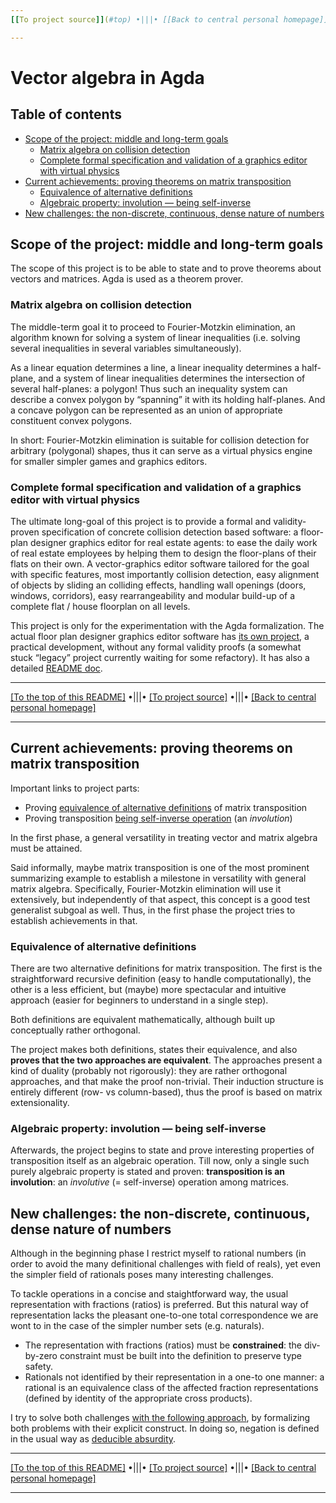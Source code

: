 ```yaml
---
[[To project source]](#top) •|||• [[Back to central personal homepage]](https://alignalghii.github.io)

---
```


# Vector algebra in Agda

## Table of contents

- [Scope of the project: middle and long-term goals](#scope-of-the-project-middle-and-long-term-goals)
    - [Matrix algebra on collision detection](#matrix-algebra-on-collision-detection)
    - [Complete formal specification and validation of a graphics editor with virtual physics](#complete-formal-specification-and-validation-of-a-graphics-editor-with-virtual-physics)
- [Current achievements: proving theorems on matrix transposition](#current-achievements-proving-theorems-on-matrix-transposition)
    - [Equivalence of alternative definitions](#equivalence-of-alternative-definitions)
    - [Algebraic property: involution — being self-inverse](#algebraic-property-involution--being-self-inverse)
- [New challenges: the non-discrete, continuous, dense nature of numbers](#new-challenges-the-non-discrete-continuous-dense-nature-of-numbers)

## Scope of the project: middle and long-term goals

The scope of this project is to be able to state and to prove theorems about vectors and matrices. Agda is used as a theorem prover.

### Matrix algebra on collision detection

The middle-term goal it to proceed to Fourier-Motzkin elimination, an algorithm known for solving a system of linear inequalities (i.e. solving several inequalities in several variables simultaneously).

As a linear equation determines a line, a linear inequality determines a half-plane, and a system of linear inequalities determines the intersection of several half-planes: a polygon! Thus such an inequality system can describe a convex polygon by “spanning” it with its holding half-planes. And a concave polygon can be represented as an union of appropriate constituent convex polygons.

In short: Fourier-Motzkin elimination is suitable for collision detection for arbitrary (polygonal) shapes, thus it can serve as a virtual physics engine for smaller simpler games and graphics editors.

### Complete formal specification and validation of a graphics editor with virtual physics

The ultimate long-goal of this project is to provide a formal and validity-proven specification of concrete collision detection based software: a floor-plan designer graphics editor for real estate agents: to ease the daily work of real estate employees by helping them to design the floor-plans of their flats on their own. A vector-graphics editor software tailored for the goal with specific features, most importantly collision detection, easy alignment of objects by sliding an colliding effects, handling wall openings (doors, windows, corridors), easy rearrangeability and modular build-up of a complete flat / house floorplan on all levels.

This project is only for the experimentation with the Agda formalization. The actual floor plan designer graphics editor software has [its own project](https://github.com/alignalghii/loosely-coupled-figure-editor), a practical development, without any formal validity proofs (a somewhat stuck “legacy” project currently waiting for some refactory). It has also a detailed [README doc](https://github.com/alignalghii/loosely-coupled-figure-editor#readme).

---
[[To the top of this README]](#readme) •|||• [[To project source]](#top) •|||• [[Back to central personal homepage]](https://alignalghii.github.io)

---

## Current achievements: proving theorems on matrix transposition

Important links to project parts:

- Proving [equivalence of alternative definitions](https://github.com/alignalghii/vector-algebra-in-Agda/blob/main/Vec/Matrix/TranspositionAlternative.agda#L36) of matrix transposition
- Proving transposition [being self-inverse operation](https://github.com/alignalghii/vector-algebra-in-Agda/blob/main/Vec/Matrix/Transposition.agda#L50) (an *involution*)


In the first phase, a general versatility in treating vector and matrix algebra must be attained.

Said informally, maybe matrix transposition is one of the most prominent summarizing example to establish a milestone in versatility with general matrix algebra. Specifically, Fourier-Motzkin elimination will use it extensively, but independently of that aspect, this concept is a good test generalist subgoal as well. Thus, in the first phase the project tries to establish achievements in that.

### Equivalence of alternative definitions

There are two alternative definitions for matrix transposition. The first is the straightforward recursive definition (easy to handle computationally), the other is a less efficient, but (maybe) more spectacular and intuitive approach (easier for beginners to understand in a single step).

Both definitions are equivalent mathematically, although built up conceptually rather orthogonal.

The project makes both definitions, states their equivalence, and also **proves that the two approaches are equivalent**. The approaches present a kind of duality (probably not rigorously): they are rather orthogonal approaches, and that make the proof non-trivial. Their induction structure is entirely different (row- vs column-based), thus the proof is based on matrix extensionality.

### Algebraic property: involution — being self-inverse

Afterwards, the project begins to state and prove interesting properties of transposition itself as an algebraic operation. Till now, only a single such purely algebraic property is stated and proven: **transposition is an involution**: an *involutive* (= self-inverse) operation among matrices.

## New challenges: the non-discrete, continuous, dense nature of numbers

Although in the beginning phase I restrict myself to rational numbers (in order to avoid the many definitional challenges with field of reals), yet even the simpler field of rationals poses many interesting challenges.

To tackle operations in a concise and staightforward way, the usual representation with fractions (ratios) is preferred. But this natural way of representation lacks the pleasant one-to-one  total correspondence we are wont to in the case of the simpler number sets (e.g. naturals).

- The representation with fractions (ratios) must be **constrained**: the div-by-zero constraint must be built into the definition to preserve type safety.
- Rationals not identified by their representation in a one-to one manner: a rational is an equivalence class of the affected fraction representations (defined by identity of the appropriate cross products).

I try to solve both challenges [with the following approach](https://github.com/alignalghii/vector-algebra-in-Agda/blob/main/Rational/Base.agda), by formalizing both problems with their explicit construct. In doing so, negation is defined in the usual way as [deducible absurdity](https://github.com/alignalghii/vector-algebra-in-Agda/blob/main/Logic/Absurd.agda).

---
[[To the top of this README]](#readme) •|||• [[To project source]](#top) •|||• [[Back to central personal homepage]](https://alignalghii.github.io)

---
